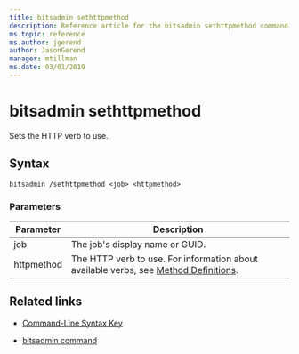 ```yaml
---
title: bitsadmin sethttpmethod
description: Reference article for the bitsadmin sethttpmethod command, which sets the HTTP verb to use.
ms.topic: reference
ms.author: jgerend
author: JasonGerend
manager: mtillman
ms.date: 03/01/2019
---
```


# bitsadmin sethttpmethod

Sets the HTTP verb to use.

## Syntax

```
bitsadmin /sethttpmethod <job> <httpmethod>
```

### Parameters

| Parameter | Description |
| --------- | ----------- |
| job | The job's display name or GUID. |
| httpmethod | The HTTP verb to use. For information about available verbs, see [Method Definitions](https://www.w3.org/Protocols/rfc2616/rfc2616-sec9.html). |

## Related links

- [Command-Line Syntax Key](command-line-syntax-key.md)

- [bitsadmin command](bitsadmin.md)
